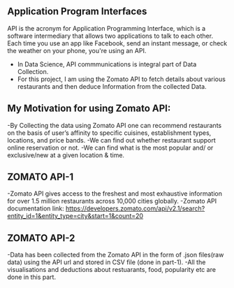 ## Application Program Interfaces
API is the acronym for Application Programming Interface, which is a software intermediary that allows two applications to talk to each other. Each time you use an app like Facebook, send an instant message, or check the weather on your phone, you're using an API.
- In Data Science, API commmunications is integral part of Data Collection.
- For this project, I am using the Zomato API to fetch details about various restaurants and then deduce Information from the collected Data.

## My Motivation for using Zomato API:
-By Collecting the data using Zomato API one can recommend restaurants on the basis of user’s affinity to specific cuisines, establishment types, locations, and price bands.
-We can find out whether restaurant support online reservation or not.
-We can find what is the most popular and/ or exclusive/new at a given location & time.

## ZOMATO API-1
-Zomato API gives access to the freshest and most exhaustive information for over 1.5 million restaurants across 10,000 cities globally.
    -Zomato API documentation link: https://developers.zomato.com/api/v2.1/search?entity_id=1&entity_type=city&start=1&count=20

## ZOMATO API-2
-Data has been collected from the Zomato API in the form of .json files(raw data) using the API url and stored in CSV file (done in part-1).
-All the visualisations and deductions about restuarants, food, popularity etc are done in this part.


